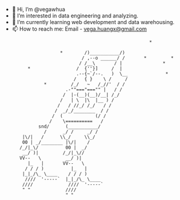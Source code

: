 - 👋 Hi, I’m @vegawhua
- 👀 I’m interested in data engineering and analyzing.
- 🌱 I’m currently learning web development and data warehousing.
- 📫 How to reach me: Email - vega.huangx@gmail.com

<!---
vegawhua/vegawhua is a ✨ special ✨ repository because its `README.md` (this file) appears on your GitHub profile.
You can click the Preview link to take a look at your changes.
- 💞️ I’m looking to collaborate on ...
--->
                                                          *

                         *        /)___________/)
                                 / ,--o ______/ /       *         *
                                / /__\       / |               *
             *                 /  {''}]     /  |
                               .--{~`/--.   )  \__              *
                              /   { }    \ /     /
                   *         /_/   ~   /_//'  / /
                           .-""==="==="" |   / /
                          /  |-(__)(__)/__| /_/
                         /   | \  |\  |__ ) /
                        /   / //_/ /_/   / /
                       /  _/_/________  / /
                      /  (            (/ /
                     /    \==========   /
                 snd/      (___________/
                   /      _/ /     _/ /
           |\/|   /      \\_/     \\_/
           00 | _/________ |\/|    /
          /_/|_\/          00 |  _/
           __/ )|         /_/|_\//
          VV--   \         __/ )|
             |_   |       VV--   \
            / / / )          |_   |
           |_|_/\_ \____    / / / )
            ////  '-----`  |_|_/\_ \____
           ////             ////  '-----`
           " "             ////
                           " "
